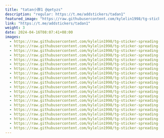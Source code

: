 ```yaml
---
title: "tatan小胖1 @qetyzs"
description: "regular: https://t.me/addstickers/tadan1"
featured_image: "https://raw.githubusercontent.com/kylelin1998/tg-sticker-spreading-worldwide-images/main/img/19f961a5-dcf7-48a4-8653-12f14ec2f4f5.jpg"
link: "https://t.me/addstickers/tadan1"
weight: 3
date: 2024-04-16T08:07:41+08:00
images:
  - https://raw.githubusercontent.com/kylelin1998/tg-sticker-spreading-worldwide-images/main/img/19f961a5-dcf7-48a4-8653-12f14ec2f4f5.jpg
  - https://raw.githubusercontent.com/kylelin1998/tg-sticker-spreading-worldwide-images/main/img/9f6a6510-3ff8-4a1a-8c7b-90e7373964ca.jpg
  - https://raw.githubusercontent.com/kylelin1998/tg-sticker-spreading-worldwide-images/main/img/b872986b-eb09-461c-a387-64af0dce8af7.jpg
  - https://raw.githubusercontent.com/kylelin1998/tg-sticker-spreading-worldwide-images/main/img/209efd86-d77e-4951-a4fe-19ee70c81765.jpg
  - https://raw.githubusercontent.com/kylelin1998/tg-sticker-spreading-worldwide-images/main/img/9024b1aa-9c48-4d1e-91bd-6d39824f7906.jpg
  - https://raw.githubusercontent.com/kylelin1998/tg-sticker-spreading-worldwide-images/main/img/4c9530a5-dc4b-470c-8464-79e7a1dceb67.jpg
  - https://raw.githubusercontent.com/kylelin1998/tg-sticker-spreading-worldwide-images/main/img/b0b14230-44db-4e6b-9553-8beec62064dd.jpg
  - https://raw.githubusercontent.com/kylelin1998/tg-sticker-spreading-worldwide-images/main/img/26ac2936-d1d3-495f-9a63-447606a5cbe6.jpg
  - https://raw.githubusercontent.com/kylelin1998/tg-sticker-spreading-worldwide-images/main/img/1bda3581-2134-4483-8035-9bc0e7b56c9b.jpg
  - https://raw.githubusercontent.com/kylelin1998/tg-sticker-spreading-worldwide-images/main/img/fcca901c-8f13-490d-9020-4eafcdcd8710.jpg
  - https://raw.githubusercontent.com/kylelin1998/tg-sticker-spreading-worldwide-images/main/img/3a9f655e-5a74-4266-8086-231c405dee60.jpg
  - https://raw.githubusercontent.com/kylelin1998/tg-sticker-spreading-worldwide-images/main/img/8d5e3b77-5431-4424-92fd-5832ccda829b.jpg
  - https://raw.githubusercontent.com/kylelin1998/tg-sticker-spreading-worldwide-images/main/img/936e749c-c65a-4dc5-bcb5-ee19acedec72.jpg
  - https://raw.githubusercontent.com/kylelin1998/tg-sticker-spreading-worldwide-images/main/img/f81cc6bb-0031-47db-895c-50672adbf341.jpg
  - https://raw.githubusercontent.com/kylelin1998/tg-sticker-spreading-worldwide-images/main/img/2e8aeabd-1d69-415f-81bf-ac95f42ddd0c.jpg
  - https://raw.githubusercontent.com/kylelin1998/tg-sticker-spreading-worldwide-images/main/img/9feb477d-bb38-4f55-938d-23d259d5905f.jpg
  - https://raw.githubusercontent.com/kylelin1998/tg-sticker-spreading-worldwide-images/main/img/36ef9f62-7015-4535-9c89-ef799c3bfadb.jpg
  - https://raw.githubusercontent.com/kylelin1998/tg-sticker-spreading-worldwide-images/main/img/93a4b4fd-56c4-497e-b06b-ca7744e1068b.jpg
  - https://raw.githubusercontent.com/kylelin1998/tg-sticker-spreading-worldwide-images/main/img/126c0518-e649-4da1-abe7-bf969d0bf581.jpg
  - https://raw.githubusercontent.com/kylelin1998/tg-sticker-spreading-worldwide-images/main/img/0b168792-a112-4056-bee0-4b68e57d2c0a.jpg
---
```

